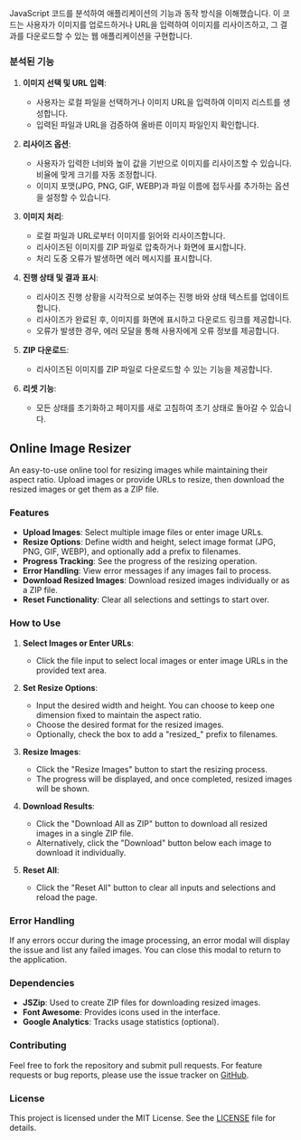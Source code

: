 JavaScript 코드를 분석하여 애플리케이션의 기능과 동작 방식을 이해했습니다. 이 코드는 사용자가 이미지를 업로드하거나 URL을 입력하여 이미지를 리사이즈하고, 그 결과를 다운로드할 수 있는 웹 애플리케이션을 구현합니다.

### 분석된 기능

1. **이미지 선택 및 URL 입력**:

   - 사용자는 로컬 파일을 선택하거나 이미지 URL을 입력하여 이미지 리스트를 생성합니다.
   - 입력된 파일과 URL을 검증하여 올바른 이미지 파일인지 확인합니다.

2. **리사이즈 옵션**:

   - 사용자가 입력한 너비와 높이 값을 기반으로 이미지를 리사이즈할 수 있습니다. 비율에 맞게 크기를 자동 조정합니다.
   - 이미지 포맷(JPG, PNG, GIF, WEBP)과 파일 이름에 접두사를 추가하는 옵션을 설정할 수 있습니다.

3. **이미지 처리**:

   - 로컬 파일과 URL로부터 이미지를 읽어와 리사이즈합니다.
   - 리사이즈된 이미지를 ZIP 파일로 압축하거나 화면에 표시합니다.
   - 처리 도중 오류가 발생하면 에러 메시지를 표시합니다.

4. **진행 상태 및 결과 표시**:

   - 리사이즈 진행 상황을 시각적으로 보여주는 진행 바와 상태 텍스트를 업데이트합니다.
   - 리사이즈가 완료된 후, 이미지를 화면에 표시하고 다운로드 링크를 제공합니다.
   - 오류가 발생한 경우, 에러 모달을 통해 사용자에게 오류 정보를 제공합니다.

5. **ZIP 다운로드**:

   - 리사이즈된 이미지를 ZIP 파일로 다운로드할 수 있는 기능을 제공합니다.

6. **리셋 기능**:
   - 모든 상태를 초기화하고 페이지를 새로 고침하여 초기 상태로 돌아갈 수 있습니다.

## Online Image Resizer

An easy-to-use online tool for resizing images while maintaining their aspect ratio. Upload images or provide URLs to resize, then download the resized images or get them as a ZIP file.

### Features

- **Upload Images**: Select multiple image files or enter image URLs.
- **Resize Options**: Define width and height, select image format (JPG, PNG, GIF, WEBP), and optionally add a prefix to filenames.
- **Progress Tracking**: See the progress of the resizing operation.
- **Error Handling**: View error messages if any images fail to process.
- **Download Resized Images**: Download resized images individually or as a ZIP file.
- **Reset Functionality**: Clear all selections and settings to start over.

### How to Use

1. **Select Images or Enter URLs**:

   - Click the file input to select local images or enter image URLs in the provided text area.

2. **Set Resize Options**:

   - Input the desired width and height. You can choose to keep one dimension fixed to maintain the aspect ratio.
   - Choose the desired format for the resized images.
   - Optionally, check the box to add a "resized\_" prefix to filenames.

3. **Resize Images**:

   - Click the "Resize Images" button to start the resizing process.
   - The progress will be displayed, and once completed, resized images will be shown.

4. **Download Results**:

   - Click the "Download All as ZIP" button to download all resized images in a single ZIP file.
   - Alternatively, click the "Download" button below each image to download it individually.

5. **Reset All**:
   - Click the "Reset All" button to clear all inputs and selections and reload the page.

### Error Handling

If any errors occur during the image processing, an error modal will display the issue and list any failed images. You can close this modal to return to the application.

### Dependencies

- **JSZip**: Used to create ZIP files for downloading resized images.
- **Font Awesome**: Provides icons used in the interface.
- **Google Analytics**: Tracks usage statistics (optional).

### Contributing

Feel free to fork the repository and submit pull requests. For feature requests or bug reports, please use the issue tracker on [GitHub](https://github.com/saramjh/resizeIMG).

### License

This project is licensed under the MIT License. See the [LICENSE](LICENSE) file for details.
